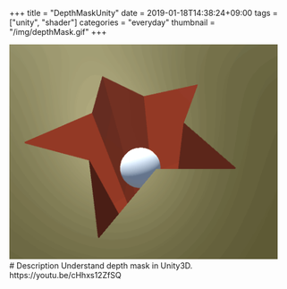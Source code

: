 +++
title = "DepthMaskUnity"
date = 2019-01-18T14:38:24+09:00
tags = ["unity", "shader"]
categories = "everyday"
thumbnail = "/img/depthMask.gif"
+++

<div class="image">
<img src="/img/depthMask.gif" style="max-width: 480px;">
</div>

<div class="description">
# Description
Understand depth mask in Unity3D.
https://youtu.be/cHhxs12ZfSQ